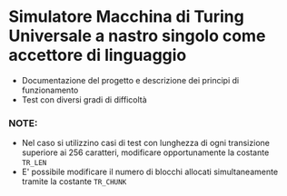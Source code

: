 # Simulatore Macchina di Turing Universale a nastro singolo come accettore di linguaggio

- Documentazione del progetto e descrizione dei principi di funzionamento
- Test con diversi gradi di difficoltà

### NOTE:

- Nel caso si utilizzino casi di test con lunghezza di ogni transizione superiore ai 256 caratteri, modificare opportunamente la costante `TR_LEN`
- E' possibile modificare il numero di blocchi allocati simultaneamente tramite la costante `TR_CHUNK`
